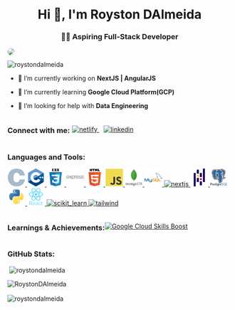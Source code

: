<!DOCTYPE html>
<html lang="en">
<head>
    <meta charset="UTF-8">
    <meta name="viewport" content="width=device-width, initial-scale=1.0">
</head>
<body>
<h1 align="center">Hi 👋, I'm Royston DAlmeida</h1>
<h3 align="center">👨‍💻 Aspiring Full-Stack Developer</h3>

<p align="left">
    <img src="https://user-images.githubusercontent.com/74038190/212746035-d5c61762-973c-44c0-aec7-887f3b7690e3.gif" 
         width="400" 
         style="max-width: 80%; height: auto; border-radius: 15px;"/>
</p>
<p align="left" style="margin-top: -5px;"> <img src="https://komarev.com/ghpvc/?username=roystondalmeida&label=Profile%20views&color=0e75b6&style=flat" alt="roystondalmeida" /> </p>

- 🔭 I’m currently working on **NextJS | AngularJS**

- 🌱 I’m currently learning **Google Cloud Platform(GCP)**

- 🤝 I’m looking for help with **Data Engineering**

<div style="display: flex; align-items: center; justify-content: flex-start;">
    <h3 align="left">Connect with me:</h3>
    <p align="left" style="margin-left:5px;">
        <a href="https://roystondalmeida.netlify.app/" target="_blank" rel="noopener noreferrer">
            <img src="https://img.shields.io/badge/netlify--profile?style=for-the-badge&logo=netlify&logoColor=white&color=%2300C7B7" alt="netlify" />
        </a>
        <a href="https://linkedin.com/in/royston-d-almeida" target="_blank" rel="noopener noreferrer" style="margin-left:10px;">
            <img src="https://img.shields.io/badge/linkedin-logo?style=for-the-badge&logo=linkedin&logoColor=white&color=%230a77b6" alt="linkedin" />
        </a>
    </p>
</div>

<h3 align="left">Languages and Tools:</h3>
<p align="left"> <a href="https://www.cprogramming.com/" target="_blank" rel="noreferrer"> <img src="https://raw.githubusercontent.com/devicons/devicon/master/icons/c/c-original.svg" alt="c" width="40" height="40"/> </a> <a href="https://www.w3schools.com/cpp/" target="_blank" rel="noreferrer"> <img src="https://raw.githubusercontent.com/devicons/devicon/master/icons/cplusplus/cplusplus-original.svg" alt="cplusplus" width="40" height="40"/> </a> <a href="https://www.w3schools.com/css/" target="_blank" rel="noreferrer"> <img src="https://raw.githubusercontent.com/devicons/devicon/master/icons/css3/css3-original-wordmark.svg" alt="css3" width="40" height="40"/> </a> <a href="https://expressjs.com" target="_blank" rel="noreferrer"> <img src="https://raw.githubusercontent.com/devicons/devicon/master/icons/express/express-original-wordmark.svg" alt="express" width="40" height="40"/> </a> <a href="https://www.w3.org/html/" target="_blank" rel="noreferrer"> <img src="https://raw.githubusercontent.com/devicons/devicon/master/icons/html5/html5-original-wordmark.svg" alt="html5" width="40" height="40"/> </a> <a href="https://developer.mozilla.org/en-US/docs/Web/JavaScript" target="_blank" rel="noreferrer"> <img src="https://raw.githubusercontent.com/devicons/devicon/master/icons/javascript/javascript-original.svg" alt="javascript" width="40" height="40"/> </a> <a href="https://www.mongodb.com/" target="_blank" rel="noreferrer"> <img src="https://raw.githubusercontent.com/devicons/devicon/master/icons/mongodb/mongodb-original-wordmark.svg" alt="mongodb" width="40" height="40"/> </a> <a href="https://www.mysql.com/" target="_blank" rel="noreferrer"> <img src="https://raw.githubusercontent.com/devicons/devicon/master/icons/mysql/mysql-original-wordmark.svg" alt="mysql" width="40" height="40"/> </a> <a href="https://nextjs.org/" target="_blank" rel="noreferrer"> <img src="https://cdn.worldvectorlogo.com/logos/nextjs-2.svg" alt="nextjs" width="40" height="40"/> </a> <a href="https://pandas.pydata.org/" target="_blank" rel="noreferrer"> <img src="https://raw.githubusercontent.com/devicons/devicon/2ae2a900d2f041da66e950e4d48052658d850630/icons/pandas/pandas-original.svg" alt="pandas" width="40" height="40"/> </a> <a href="https://www.postgresql.org" target="_blank" rel="noreferrer"> <img src="https://raw.githubusercontent.com/devicons/devicon/master/icons/postgresql/postgresql-original-wordmark.svg" alt="postgresql" width="40" height="40"/> </a> <a href="https://www.python.org" target="_blank" rel="noreferrer"> <img src="https://raw.githubusercontent.com/devicons/devicon/master/icons/python/python-original.svg" alt="python" width="40" height="40"/> </a> <a href="https://reactjs.org/" target="_blank" rel="noreferrer"> <img src="https://raw.githubusercontent.com/devicons/devicon/master/icons/react/react-original-wordmark.svg" alt="react" width="40" height="40"/> </a> <a href="https://scikit-learn.org/" target="_blank" rel="noreferrer"> <img src="https://upload.wikimedia.org/wikipedia/commons/0/05/Scikit_learn_logo_small.svg" alt="scikit_learn" width="40" height="40"/> </a> <a href="https://tailwindcss.com/" target="_blank" rel="noreferrer"> <img src="https://www.vectorlogo.zone/logos/tailwindcss/tailwindcss-icon.svg" alt="tailwind" width="40" height="40"/> </a> </p>

<div style="display: flex; align-items: center; justify-content: flex-start;">
    <h3 align="left">Learnings & Achievements:</h3>
    <p align="left">
        <a href="https://www.cloudskillsboost.google/public_profiles/3c5cf8f7-325a-4a92-81cb-2dd4f8994393" target="_blank" rel="noopener noreferrer">
            <img src="https://img.shields.io/badge/Google%20Cloud-Skills%20Boost-4285F4?style=for-the-badge&logo=googlecloud&logoColor=white" alt="Google Cloud Skills Boost" />
        </a>
    </p>
</div>

<h3 align="left">GitHub Stats:</h3>
<p>&nbsp;<img align="center" src="https://github-readme-stats.vercel.app/api?username=roystondalmeida&show_icons=true&locale=en" alt="roystondalmeida" /></p>

<p><img src="https://github-readme-stats.vercel.app/api/top-langs?username=RoystonDAlmeida&show_icons=true&locale=en&layout=compact" alt="RoystonDAlmeida" /></p>

<p><img align="center" src="https://github-readme-streak-stats.herokuapp.com/?user=roystondalmeida&" alt="roystondalmeida" /></p>
</body>
</html>